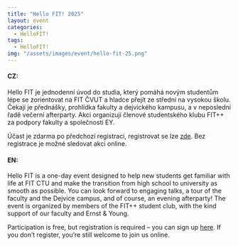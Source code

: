 ```yaml
---
title: "Hello FIT! 2025"
layout: event
categories:
  - HelloFIT!
tags:
  - HelloFIT!
img: "/assets/images/event/hello-fit-25.png"
---
```


#### CZ:
Hello FIT je jednodenní úvod do studia, který pomáhá novým studentům lépe se zorientovat na FIT ČVUT a hladce přejít ze střední na vysokou školu. Čekají je přednášky, prohlídka fakulty a dejvického kampusu, a v neposlední řadě večerní afterparty. Akci organizují členové studentského klubu FIT++ za podpory fakulty a společnosti EY.

Účast je zdarma po předchozí registraci, registrovat se lze [zde](https://forms.gle/yyw1N3VgRroE1xjQ6). Bez registrace je možné sledovat akci online.

#### EN:
Hello FIT is a one-day event designed to help new students get familiar with life at FIT CTU and make the transition from high school to university as smooth as possible. You can look forward to engaging talks, a tour of the faculty and the Dejvice campus, and of course, an evening afterparty! The event is organized by members of the FIT++ student club, with the kind support of our faculty and Ernst & Young.

Participation is free, but registration is required – you can sign up [here](https://forms.gle/ZWFaX4foXaj7epYq5). If you don’t register, you’re still welcome to join us online.